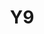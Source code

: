 ---
basin: 'No'
cudn: true
floor: Second
grade: 2
images:
- /assets/images/rooms/noc/y9_1.jpg
- /assets/images/rooms/noc/y9_2.jpg
living_room: 'No'
location: North Court
name: Y9
network: Wired and Wireless
title: Y9
---